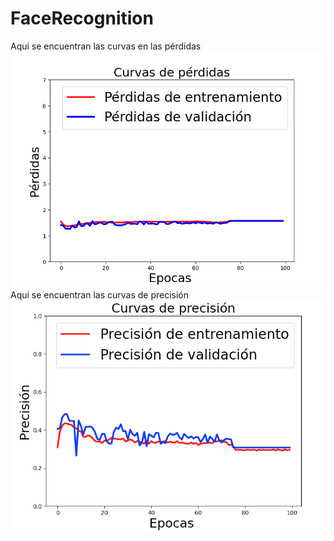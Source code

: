 # FaceRecognition
Aqui se  encuentran las curvas en las pérdidas
![Screenshot](perdidas.png)
Aqui se  encuentran las curvas de precisión
![Screenshot](precision.png)
